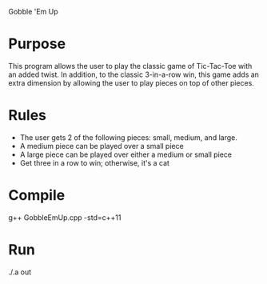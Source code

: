 Gobble 'Em Up

Purpose
=======
This program allows the user to play the classic game of Tic-Tac-Toe with an added twist. In addition, to the classic 3-in-a-row win, this game adds an extra dimension by allowing the user to play pieces on top of other pieces. 

Rules
=====
* The user gets 2 of the following pieces: small, medium, and large. 
* A medium piece can be played over a small piece
* A large piece can be played over either a medium or small piece
* Get three in a row to win; otherwise, it's a cat

Compile
=======
g++ GobbleEmUp.cpp -std=c++11

Run
===
./.a out

